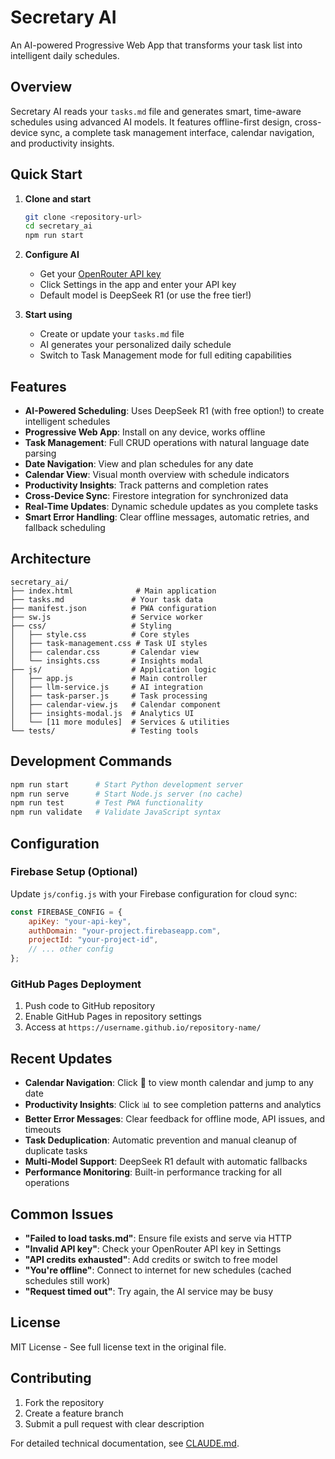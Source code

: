 # Secretary AI

An AI-powered Progressive Web App that transforms your task list into intelligent daily schedules.

## Overview

Secretary AI reads your `tasks.md` file and generates smart, time-aware schedules using advanced AI models. It features offline-first design, cross-device sync, a complete task management interface, calendar navigation, and productivity insights.

## Quick Start

1. **Clone and start**
   ```bash
   git clone <repository-url>
   cd secretary_ai
   npm run start
   ```

2. **Configure AI**
   - Get your [OpenRouter API key](https://openrouter.ai/)
   - Click Settings in the app and enter your API key
   - Default model is DeepSeek R1 (or use the free tier!)

3. **Start using**
   - Create or update your `tasks.md` file
   - AI generates your personalized daily schedule
   - Switch to Task Management mode for full editing capabilities

## Features

- **AI-Powered Scheduling**: Uses DeepSeek R1 (with free option!) to create intelligent schedules
- **Progressive Web App**: Install on any device, works offline
- **Task Management**: Full CRUD operations with natural language date parsing
- **Date Navigation**: View and plan schedules for any date
- **Calendar View**: Visual month overview with schedule indicators
- **Productivity Insights**: Track patterns and completion rates
- **Cross-Device Sync**: Firestore integration for synchronized data
- **Real-Time Updates**: Dynamic schedule updates as you complete tasks
- **Smart Error Handling**: Clear offline messages, automatic retries, and fallback scheduling

## Architecture

```
secretary_ai/
├── index.html              # Main application
├── tasks.md               # Your task data
├── manifest.json          # PWA configuration
├── sw.js                  # Service worker
├── css/                   # Styling
│   ├── style.css          # Core styles
│   ├── task-management.css # Task UI styles
│   ├── calendar.css       # Calendar view
│   └── insights.css       # Insights modal
├── js/                    # Application logic
│   ├── app.js             # Main controller
│   ├── llm-service.js     # AI integration
│   ├── task-parser.js     # Task processing
│   ├── calendar-view.js   # Calendar component
│   ├── insights-modal.js  # Analytics UI
│   └── [11 more modules]  # Services & utilities
└── tests/                 # Testing tools
```

## Development Commands

```bash
npm run start      # Start Python development server
npm run serve      # Start Node.js server (no cache)
npm run test       # Test PWA functionality
npm run validate   # Validate JavaScript syntax
```

## Configuration

### Firebase Setup (Optional)
Update `js/config.js` with your Firebase configuration for cloud sync:

```javascript
const FIREBASE_CONFIG = {
    apiKey: "your-api-key",
    authDomain: "your-project.firebaseapp.com",
    projectId: "your-project-id",
    // ... other config
};
```

### GitHub Pages Deployment
1. Push code to GitHub repository
2. Enable GitHub Pages in repository settings
3. Access at `https://username.github.io/repository-name/`

## Recent Updates

- **Calendar Navigation**: Click 📅 to view month calendar and jump to any date
- **Productivity Insights**: Click 📊 to see completion patterns and analytics  
- **Better Error Messages**: Clear feedback for offline mode, API issues, and timeouts
- **Task Deduplication**: Automatic prevention and manual cleanup of duplicate tasks
- **Multi-Model Support**: DeepSeek R1 default with automatic fallbacks
- **Performance Monitoring**: Built-in performance tracking for all operations

## Common Issues

- **"Failed to load tasks.md"**: Ensure file exists and serve via HTTP
- **"Invalid API key"**: Check your OpenRouter API key in Settings
- **"API credits exhausted"**: Add credits or switch to free model
- **"You're offline"**: Connect to internet for new schedules (cached schedules still work)
- **"Request timed out"**: Try again, the AI service may be busy

## License

MIT License - See full license text in the original file.

## Contributing

1. Fork the repository
2. Create a feature branch
3. Submit a pull request with clear description

For detailed technical documentation, see [CLAUDE.md](CLAUDE.md).